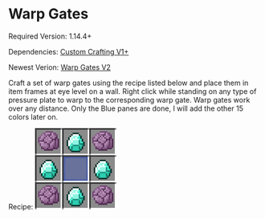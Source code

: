 # Warp Gates
Required Version: 1.14.4+

Dependencies: [Custom Crafting V1+](https://github.com/WaifuBeforeLaifu/Datapacks/tree/master/Custom%20Crafting)

Newest Verion: [Warp Gates V2](https://github.com/WaifuBeforeLaifu/Datapacks/raw/master/Warp%20Gates/Warp%20Gates%20V2.zip)

Craft a set of warp gates using the recipe listed below and place them in item frames at eye level on a wall. Right click while standing on any type of pressure plate to warp to the corresponding warp gate. Warp gates work over any distance. Only the Blue panes are done, I will add the other 15 colors later on.

Recipe: ![Blue warp gate recipe](https://github.com/WaifuBeforeLaifu/Datapacks/blob/master/Warp%20Gates/recipe.png)

